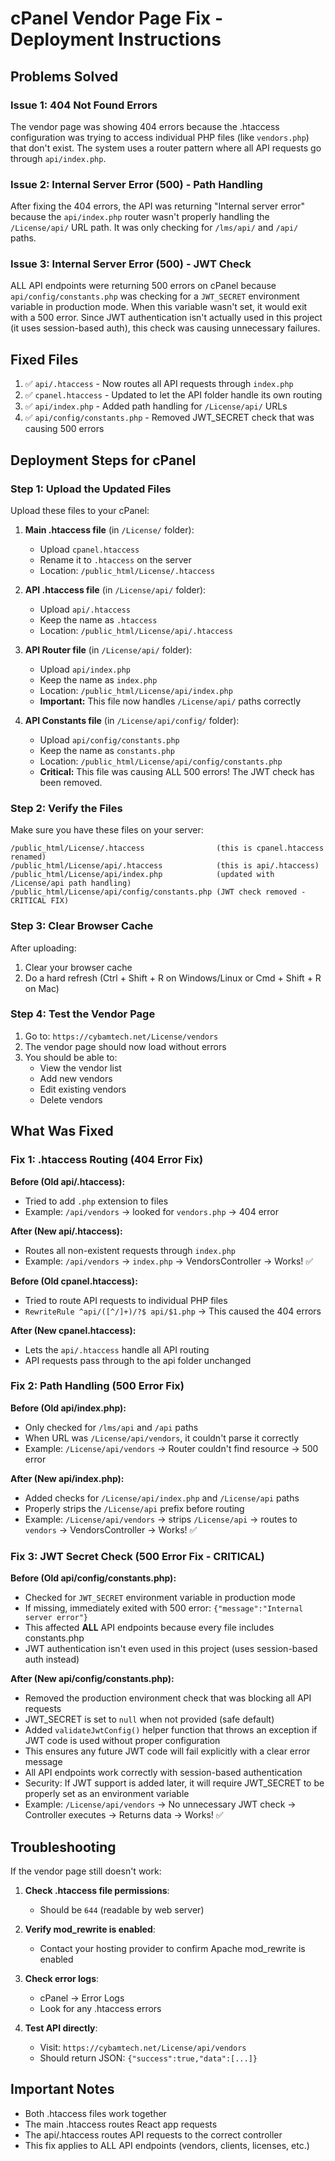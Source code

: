 # cPanel Vendor Page Fix - Deployment Instructions

## Problems Solved

### Issue 1: 404 Not Found Errors
The vendor page was showing 404 errors because the .htaccess configuration was trying to access individual PHP files (like `vendors.php`) that don't exist. The system uses a router pattern where all API requests go through `api/index.php`.

### Issue 2: Internal Server Error (500) - Path Handling
After fixing the 404 errors, the API was returning "Internal server error" because the `api/index.php` router wasn't properly handling the `/License/api/` URL path. It was only checking for `/lms/api/` and `/api/` paths.

### Issue 3: Internal Server Error (500) - JWT Check
ALL API endpoints were returning 500 errors on cPanel because `api/config/constants.php` was checking for a `JWT_SECRET` environment variable in production mode. When this variable wasn't set, it would exit with a 500 error. Since JWT authentication isn't actually used in this project (it uses session-based auth), this check was causing unnecessary failures.

## Fixed Files
1. ✅ `api/.htaccess` - Now routes all API requests through `index.php`
2. ✅ `cpanel.htaccess` - Updated to let the API folder handle its own routing
3. ✅ `api/index.php` - Added path handling for `/License/api/` URLs
4. ✅ `api/config/constants.php` - Removed JWT_SECRET check that was causing 500 errors

## Deployment Steps for cPanel

### Step 1: Upload the Updated Files

Upload these files to your cPanel:

1. **Main .htaccess file** (in `/License/` folder):
   - Upload `cpanel.htaccess` 
   - Rename it to `.htaccess` on the server
   - Location: `/public_html/License/.htaccess`

2. **API .htaccess file** (in `/License/api/` folder):
   - Upload `api/.htaccess` 
   - Keep the name as `.htaccess`
   - Location: `/public_html/License/api/.htaccess`

3. **API Router file** (in `/License/api/` folder):
   - Upload `api/index.php`
   - Keep the name as `index.php`
   - Location: `/public_html/License/api/index.php`
   - **Important:** This file now handles `/License/api/` paths correctly

4. **API Constants file** (in `/License/api/config/` folder):
   - Upload `api/config/constants.php`
   - Keep the name as `constants.php`
   - Location: `/public_html/License/api/config/constants.php`
   - **Critical:** This file was causing ALL 500 errors! The JWT check has been removed.

### Step 2: Verify the Files

Make sure you have these files on your server:
```
/public_html/License/.htaccess                (this is cpanel.htaccess renamed)
/public_html/License/api/.htaccess            (this is api/.htaccess)
/public_html/License/api/index.php            (updated with /License/api path handling)
/public_html/License/api/config/constants.php (JWT check removed - CRITICAL FIX)
```

### Step 3: Clear Browser Cache

After uploading:
1. Clear your browser cache
2. Do a hard refresh (Ctrl + Shift + R on Windows/Linux or Cmd + Shift + R on Mac)

### Step 4: Test the Vendor Page

1. Go to: `https://cybamtech.net/License/vendors`
2. The vendor page should now load without errors
3. You should be able to:
   - View the vendor list
   - Add new vendors
   - Edit existing vendors
   - Delete vendors

## What Was Fixed

### Fix 1: .htaccess Routing (404 Error Fix)

**Before (Old api/.htaccess):**
- Tried to add `.php` extension to files
- Example: `/api/vendors` → looked for `vendors.php` → 404 error

**After (New api/.htaccess):**
- Routes all non-existent requests through `index.php`
- Example: `/api/vendors` → `index.php` → VendorsController → Works! ✅

**Before (Old cpanel.htaccess):**
- Tried to route API requests to individual PHP files
- `RewriteRule ^api/([^/]+)/?$ api/$1.php` → This caused the 404 errors

**After (New cpanel.htaccess):**
- Lets the `api/.htaccess` handle all API routing
- API requests pass through to the api folder unchanged

### Fix 2: Path Handling (500 Error Fix)

**Before (Old api/index.php):**
- Only checked for `/lms/api` and `/api` paths
- When URL was `/License/api/vendors`, it couldn't parse it correctly
- Example: `/License/api/vendors` → Router couldn't find resource → 500 error

**After (New api/index.php):**
- Added checks for `/License/api/index.php` and `/License/api` paths
- Properly strips the `/License/api` prefix before routing
- Example: `/License/api/vendors` → strips `/License/api` → routes to `vendors` → VendorsController → Works! ✅

### Fix 3: JWT Secret Check (500 Error Fix - CRITICAL)

**Before (Old api/config/constants.php):**
- Checked for `JWT_SECRET` environment variable in production mode
- If missing, immediately exited with 500 error: `{"message":"Internal server error"}`
- This affected **ALL** API endpoints because every file includes constants.php
- JWT authentication isn't even used in this project (uses session-based auth instead)

**After (New api/config/constants.php):**
- Removed the production environment check that was blocking all API requests
- JWT_SECRET is set to `null` when not provided (safe default)
- Added `validateJwtConfig()` helper function that throws an exception if JWT code is used without proper configuration
- This ensures any future JWT code will fail explicitly with a clear error message
- All API endpoints work correctly with session-based authentication
- Security: If JWT support is added later, it will require JWT_SECRET to be properly set as an environment variable
- Example: `/License/api/vendors` → No unnecessary JWT check → Controller executes → Returns data → Works! ✅

## Troubleshooting

If the vendor page still doesn't work:

1. **Check .htaccess file permissions**:
   - Should be `644` (readable by web server)

2. **Verify mod_rewrite is enabled**:
   - Contact your hosting provider to confirm Apache mod_rewrite is enabled

3. **Check error logs**:
   - cPanel → Error Logs
   - Look for any .htaccess errors

4. **Test API directly**:
   - Visit: `https://cybamtech.net/License/api/vendors`
   - Should return JSON: `{"success":true,"data":[...]}`

## Important Notes

- Both .htaccess files work together
- The main .htaccess routes React app requests
- The api/.htaccess routes API requests to the correct controller
- This fix applies to ALL API endpoints (vendors, clients, licenses, etc.)
